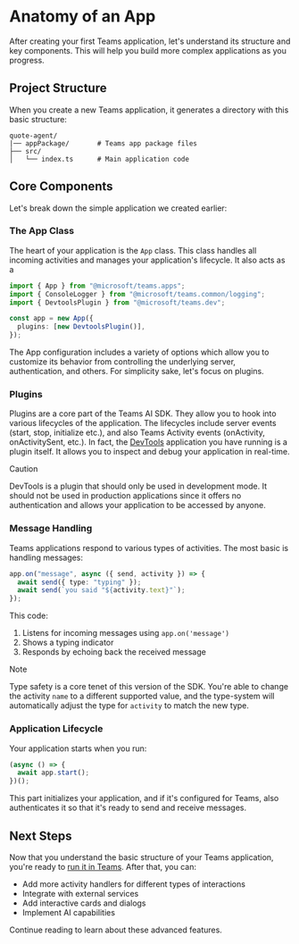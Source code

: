 # Anatomy of an App

After creating your first Teams application, let's understand its structure and key components. This will help you build more complex applications as you progress.

## Project Structure

When you create a new Teams application, it generates a directory with this basic structure:

```
quote-agent/
|── appPackage/       # Teams app package files
├── src/
│   └── index.ts      # Main application code
```

## Core Components

Let's break down the simple application we created earlier:

### The App Class

The heart of your application is the `App` class. This class handles all incoming activities and manages your application's lifecycle. It also acts as a

```typescript
import { App } from "@microsoft/teams.apps";
import { ConsoleLogger } from "@microsoft/teams.common/logging";
import { DevtoolsPlugin } from "@microsoft/teams.dev";

const app = new App({
  plugins: [new DevtoolsPlugin()],
});
```

The App configuration includes a variety of options which allow you to customize its behavior from controlling the underlying server, authentication, and others. For simplicity sake, let's focus on plugins.

### Plugins

Plugins are a core part of the Teams AI SDK. They allow you to hook into various lifecycles of the application. The lifecycles include server events (start, stop, initialize etc.), and also Teams Activity events (onActivity, onActivitySent, etc.). In fact, the [DevTools](../7.devtools) application you have running is a plugin itself. It allows you to inspect and debug your application in real-time.

> [!CAUTION]
> DevTools is a plugin that should only be used in development mode. It should not be used in production applications since it offers no authentication and allows your application to be accessed by anyone.

### Message Handling

Teams applications respond to various types of activities. The most basic is handling messages:

```typescript
app.on("message", async ({ send, activity }) => {
  await send({ type: "typing" });
  await send(`you said "${activity.text}"`);
});
```

This code:

1. Listens for incoming messages using `app.on('message')`
2. Shows a typing indicator
3. Responds by echoing back the received message

> [!NOTE]
> Type safety is a core tenet of this version of the SDK. You're able to change the activity `name` to a different supported value, and the type-system will automatically adjust the type for `activity` to match the new type.

### Application Lifecycle

Your application starts when you run:

```typescript
(async () => {
  await app.start();
})();
```

This part initializes your application, and if it's configured for Teams, also authenticates it so that it's ready to send and receive messages.

## Next Steps

Now that you understand the basic structure of your Teams application, you're ready to [run it in Teams](3.running-in-teams.md). After that, you can:

- Add more activity handlers for different types of interactions
- Integrate with external services
- Add interactive cards and dialogs
- Implement AI capabilities

Continue reading to learn about these advanced features.
